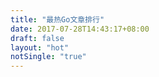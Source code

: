```yaml
---
title: "最热Go文章排行"
date: 2017-07-28T14:43:17+08:00
draft: false
layout: "hot"
notSingle: "true"
---
```



